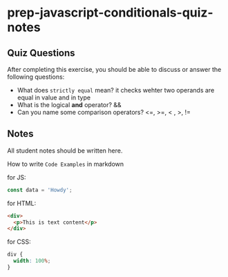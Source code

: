 # prep-javascript-conditionals-quiz-notes

## Quiz Questions

After completing this exercise, you should be able to discuss or answer the following questions:

- What does `strictly equal` mean?
  it checks wehter two operands are equal in value and in type
- What is the logical **and** operator?
  &&
- Can you name some comparison operators?
  <=, >=, < , >, !=

## Notes

All student notes should be written here.

How to write `Code Examples` in markdown

for JS:

```javascript
const data = 'Howdy';
```

for HTML:

```html
<div>
  <p>This is text content</p>
</div>
```

for CSS:

```css
div {
  width: 100%;
}
```
